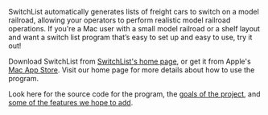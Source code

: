 SwitchList automatically generates lists of freight cars to switch on a model railroad, allowing your operators to perform realistic model railroad operations. If you're a Mac user with a small model railroad or a shelf layout and want a switch list program that’s easy to set up and easy to use, try it out!

Download SwitchList from [SwitchList's home page](http://www.vasonabranch.com/switchlist), or get it from Apple's  [Mac App Store](https://itunes.apple.com/us/app/switchlist/id550383737?mt=12). Visit our home page for more details about how to use the program.

Look here for the source code for the program, the [goals of the project](https://github.com/bowdidge/switchlist/blob/master/docs/ProjectGoals.wiki), and [some of the features we hope to add](https://github.com/bowdidge/switchlist/blob/master/docs/FeatureIdeas.wiki).
